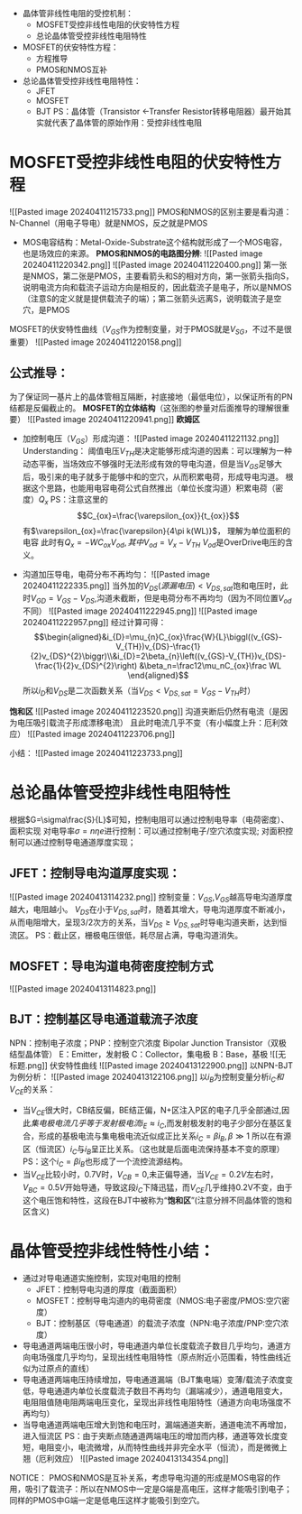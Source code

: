 - 晶体管非线性电阻的受控机制：
	- MOSFET受控非线性电阻的伏安特性方程
	- 总论晶体管受控非线性电阻特性
- MOSFET的伏安特性方程：
	- 方程推导
	- PMOS和NMOS互补
- 总论晶体管受控非线性电阻特性：
	- JFET
	- MOSFET
	- BJT
PS：晶体管（Transistor <-Transfer Resistor转移电阻器）最开始其实就代表了晶体管的原始作用：受控非线性电阻

# MOSFET受控非线性电阻的伏安特性方程
![[Pasted image 20240411215733.png]]
PMOS和NMOS的区别主要是看沟道：N-Channel（用电子导电）就是NMOS，反之就是PMOS
- MOS电容结构：Metal-Oxide-Substrate这个结构就形成了一个MOS电容，也是场效应的来源。
**PMOS和NMOS的电路图分辨**:
![[Pasted image 20240411220342.png]]
![[Pasted image 20240411220400.png]]
第一张是NMOS，第二张是PMOS，主要看箭头和S的相对方向，第一张箭头指向S，说明电流方向和载流子运动方向是相反的，因此载流子是电子，所以是NMOS（注意S的定义就是提供载流子的端）；第二张箭头远离S，说明载流子是空穴，是PMOS

MOSFET的伏安特性曲线（$V_{GS}$作为控制变量，对于PMOS就是$V_{SG}$，不过不是很重要）
![[Pasted image 20240411220158.png]]

## 公式推导：
为了保证同一基片上的晶体管相互隔断，衬底接地（最低电位），以保证所有的PN结都是反偏截止的。
**MOSFET的立体结构**（这张图的参量对后面推导的理解很重要）
![[Pasted image 20240411220941.png]]
**欧姆区**
- 加控制电压（$V_{GS}$）形成沟道：
![[Pasted image 20240411221132.png]]
Understanding：
阈值电压$V_{TH}$是决定能够形成沟道的因素：可以理解为一种动态平衡，当场效应不够强时无法形成有效的导电沟道，但是当$V_{GS}$足够大后，吸引来的电子就多于能够中和的空穴，从而积累电荷，形成导电沟道。
根据这个思路，也能用电容电荷公式自然推出（单位长度沟道）积累电荷（密度）$Q_x$
PS：注意这里的$$C_{ox}=\frac{\varepsilon_{ox}}{t_{ox}}$$ 有$\varepsilon_{ox}=\frac{\varepsilon}{4\pi k(WL)}$， 理解为单位面积的电容
此时有$Q_x=-WC_{ox}V_{od},其中V_{od}=V_x-V_{TH}$
$V_{od}$是OverDrive电压的含义。

- 沟道加压导电，电荷分布不再均匀：
![[Pasted image 20240411222335.png]]
当外加的$V_{DS}(源漏电压)<V_{DS,sat}$饱和电压时，此时$V_{GD}=V_{GS}-V_{DS}$,沟道未截断，但是电荷分布不再均匀（因为不同位置$V_{od}$不同）
![[Pasted image 20240411222945.png]]
![[Pasted image 20240411222957.png]]
经过计算可得：
$$\begin{aligned}&i_{D}=\mu_{n}C_{ox}\frac{W}{L}\biggl((v_{GS}-V_{TH})v_{DS}-\frac{1}{2}v_{DS}^{2}\biggr)\\&i_{D}=2\beta_{n}\left((v_{GS}-V_{TH})v_{DS}-\frac{1}{2}v_{DS}^{2}\right)
&\beta_n=\frac12\mu_nC_{ox}\frac WL
\end{aligned}$$
所以$i_D$和$V_{DS}$是二次函数关系（当$V_{DS}<V_{DS,sat}=V_{GS}-V_{TH}$时）

**饱和区**
![[Pasted image 20240411223520.png]]
沟道夹断后仍然有电流（是因为电压吸引载流子形成漂移电流）
且此时电流几乎不变（有小幅度上升：厄利效应）
![[Pasted image 20240411223706.png]]

小结：
![[Pasted image 20240411223733.png]]

# 总论晶体管受控非线性电阻特性
根据$G=\sigma\frac{S}{L}$可知，控制电阻可以通过控制电导率（电荷密度）、面积实现
对电导率$\sigma=n\eta e$进行控制：可以通过控制电子/空穴浓度实现;
对面积控制可以通过控制导电通道厚度实现；

## JFET：控制导电沟道厚度实现：
![[Pasted image 20240413114232.png]]
控制变量：$V_{GS}$,$V_{GS}$越高导电沟道厚度越大，电阻越小。
$V_{DS}$在小于$V_{DS,sat}$时，随着其增大，导电沟道厚度不断减小，从而电阻增大，呈现3/2次方的关系，当$V_{DS}\geqslant V_{DS,sat}$时导电沟道夹断，达到恒流区。
PS：截止区，栅极电压很低，耗尽层占满，导电沟道消失。

## MOSFET：导电沟道电荷密度控制方式
![[Pasted image 20240413114823.png]]

## BJT：控制基区导电通道载流子浓度
NPN：控制电子浓度；PNP：控制空穴浓度
Bipolar Junction Transistor（双极结型晶体管）
E：Emitter，发射极
C：Collector，集电极
B：Base，基极
![[无标题.png]]
伏安特性曲线
![[Pasted image 20240413122900.png]]
以NPN-BJT为例分析：
![[Pasted image 20240413122106.png]]
以$i_B$为控制变量分析$i_C和V_{CE}$的关系：
- 当$V_{CE}$很大时，CB结反偏，BE结正偏，N+区注入P区的电子几乎全部通过,因此$集电极电流几乎等于发射极电流i_E\approx i_C$,而发射极发射的电子少部分在基区复合，形成的基极电流与集电极电流近似成正比关系$i_C=\beta i_B,\beta\gg 1$ 所以在有源区（恒流区）$i_C$与$i_B$呈正比关系。（这也就是后面电流保持基本不变的原理）
PS：这个$i_C=\beta i_B$也形成了一个流控流源结构。
- 当$V_{CE}$比较小时，0.7V时，$V_{CB}=0$,未正偏导通，当$V_{CE}=0.2V$左右时，$V_{BC}=0.5V$开始导通，导致这段$i_C$下降迅猛，而$V_{CE}$几乎维持0.2V不变，由于这个电压饱和特性，这段在BJT中被称为“**饱和区**”(注意分辨不同晶体管的饱和区含义)


# 晶体管受控非线性特性小结：
- 通过对导电通道实施控制，实现对电阻的控制
	- JFET：控制导电沟道的厚度（截面面积）
	- MOSFET：控制导电沟道内的电荷密度（NMOS:电子密度/PMOS:空穴密度）
	- BJT：控制基区（导电通道）的载流子浓度（NPN:电子浓度/PNP:空穴浓度）
- 导电通道两端电压很小时，导电通道内单位长度载流子数目几乎均匀，通道方向电场强度几乎均匀，呈现出线性电阻特性（原点附近小范围看，特性曲线近似为过原点的直线）
- 导电通道两端电压持续增加，导电通道漏端（BJT集电端）变薄/载流子浓度变低，导电通道内单位长度载流子数目不再均匀（漏端减少），通道电阻变大，电阻阻值随电阻两端电压变化，呈现出非线性电阻特性（通道方向电场强度不再均匀）
- 当导电通道两端电压增大到饱和电压时，漏端通道夹断，通道电流不再增加，进入恒流区    PS：由于夹断点随通道两端电压的增加而内移，通道等效长度变短，电阻变小，电流微增，从而特性曲线并非完全水平（恒流），而是微微上翘（厄利效应）
![[Pasted image 20240413134354.png]]

NOTICE：
PMOS和NMOS是互补关系，考虑导电沟道的形成是MOS电容的作用，吸引了载流子：所以在NMOS中一定是G端是高电压，这样才能吸引到电子；同样的PMOS中G端一定是低电压这样才能吸引到空穴。
